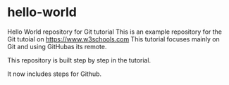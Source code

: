# hello-world
Hello World repository for Git tutorial
This is an example repository for the Git tutoial on https://www.w3schools.com
This tutorial focuses mainly on Git and using GitHubas its remote.


This repository is built step by step in the tutorial.

It now includes steps for Github.
